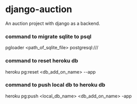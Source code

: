 # django-auction

An auction project with django as a backend.

### command to migrate sqlite to psql

pgloader <path_of_sqlite_file> postgresql:///<dbname>

### command to reset heroku db

heroku pg:reset <db_add_on_name> --app <appname>

### command to push local db to heroku db

heroku pg:push <local_db_name> <db_add_on_name> -app <appname>
